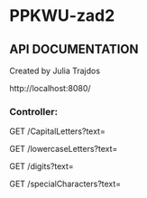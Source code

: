 # PPKWU-zad2
## API DOCUMENTATION
Created by Julia Trajdos

http://localhost:8080/

### Controller: 
GET /CapitalLetters?text=

GET /lowercaseLetters?text=

GET /digits?text=

GET /specialCharacters?text=


